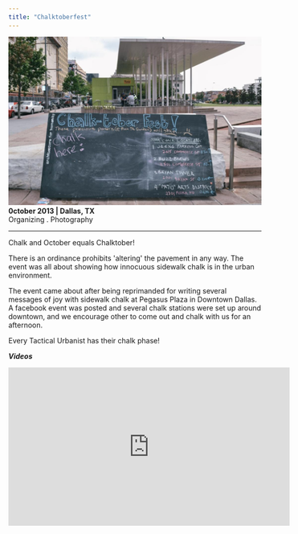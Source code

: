 ```yaml
---
title: "Chalktoberfest"
---
```


![Chalktoberfest](assets/img/work/chalktoberfest/chalktoberfest.jpg)
**0ctober 2013 | Dallas, TX** <br>
Organizing . Photography <br>

---

Chalk and October equals Chalktober!

There is an ordinance prohibits 'altering' the pavement in any way. The event was all about showing how innocuous sidewalk chalk is in the urban environment.

The event came about after being reprimanded for writing several messages of joy with sidewalk chalk at Pegasus Plaza in Downtown Dallas. A facebook event was posted and several chalk stations were set up around downtown, and we encourage other to come out and chalk with us for an afternoon.

Every Tactical Urbanist has their chalk phase!

***Videos***
<iframe width="560" height="315" src="https://www.youtube.com/embed/qOdeZhQp9qM" frameborder="0" allowfullscreen></iframe>
